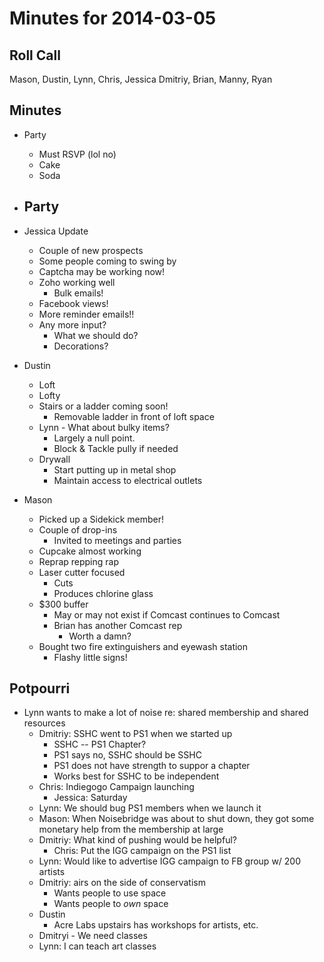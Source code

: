 Minutes for 2014-03-05
======================

Roll Call
---------
Mason, Dustin, Lynn, Chris, Jessica Dmitriy, Brian, Manny, Ryan

Minutes
-------

- Party
	- Must RSVP (lol no)
	- Cake
	- Soda
- Party
	- 

- Jessica Update
	- Couple of new prospects
	- Some people coming to swing by
	- Captcha may be working now!
	- Zoho working well
		- Bulk emails!
	- Facebook views!
	- More reminder emails!!
	- Any more input?
		- What we should do?
		- Decorations?
		
- Dustin
	- Loft
	- Lofty
	- Stairs or a ladder coming soon!
		- Removable ladder in front of loft space
	- Lynn - What about bulky items?
		- Largely a null point.
		- Block & Tackle pully if needed
	- Drywall
		- Start putting up in metal shop
		- Maintain access to electrical outlets
- Mason
	- Picked up a Sidekick member!
	- Couple of drop-ins
		- Invited to meetings and parties
	- Cupcake almost working
	- Reprap repping rap
	- Laser cutter focused
		- Cuts
		- Produces chlorine glass
	- $300 buffer
		- May or may not exist if Comcast continues to Comcast
		- Brian has another Comcast rep
			- Worth a damn?
	- Bought two fire extinguishers and eyewash station
		- Flashy little signs!

Potpourri
---------

- Lynn wants to make a lot of noise re: shared membership and shared resources
	- Dmitriy: SSHC went to PS1 when we started up
		- SSHC -- PS1 Chapter?
		- PS1 says no, SSHC should be SSHC
		- PS1 does not have strength to suppor a chapter
		- Works best for SSHC to be independent
	- Chris: Indiegogo Campaign launching
		- Jessica: Saturday
	- Lynn: We should bug PS1 members when we launch it
	- Mason: When Noisebridge was about to shut down, they got some monetary help from the membership at large
	- Dmitriy: What kind of pushing would be helpful?
		- Chris: Put the IGG campaign on the PS1 list
	- Lynn: Would like to advertise IGG campaign to FB group w/ 200 artists
	- Dmitriy: airs on the side of conservatism
		- Wants people to use space
		- Wants people to _own_ space
	- Dustin
		- Acre Labs upstairs has workshops for artists, etc.
	- Dmitryi - We need classes
	- Lynn: I can teach art classes
